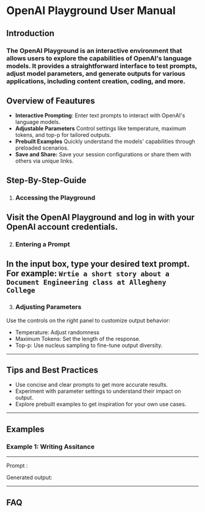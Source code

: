 # OpenAI Playground User Manual

## Introduction 
### The OpenAI Playground is an interactive environment that allows users to explore the capabilities of OpenAI's language models. It provides a straightforward interface to test prompts, adjust model parameters, and generate outputs for various applications, including content creation, coding, and more.

## Overview of Feautures

-  **Interactive Prompting**: Enter text prompts to interact with OpenAI's language models.
- **Adjustable Parameters** Control settings like temperature, maximum tokens, and top-p for tailored outputs.
- **Prebuilt Examples** Quickly understand the models' capabilities through preloaded scenarios.
- **Save and Share:** Save your session configurations or share them with others via unique links.

## Step-By-Step-Guide
1. ### **Accessing the Playground**
Visit the OpenAI Playground and log in with your OpenAI account credentials. 
-----------------------------------------------------------------------------
2. ### **Entering a Prompt**
In the input box, type your desired text prompt. For example:
```Wrtie a short story about a Document Engineering class at Allegheny College```
--------------------------------------------------------------
3. ### **Adjusting Parameters**
 Use the controls on the right panel to customize output behavior:

- Temperature: Adjust randomness 
-  Maximum Tokens: Set the length of the response.
-  Top-p: Use nucleus sampling to fine-tune output diversity.
--------------------------------------------------------------
## Tips and Best Practices

- Use concise and clear prompts to get more accurate results.
- Experiment with parameter settings to understand their impact on output.
- Explore prebuilt examples to get inspiration for your own use cases.

--------------------------------------------------------------

## Examples

### Example 1: Writing Assitance
------------------------------------
Prompt : 

Generated output:



--------------------------------------------------------------
## FAQ


